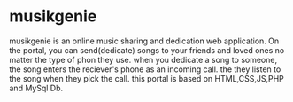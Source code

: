 # musikgenie
musikgenie is an online music sharing and dedication web application.
On the portal, you can send(dedicate) songs to your friends and loved ones no matter the type of phon they use. when you dedicate a song to someone, the song enters the reciever's phone as an incoming call. the they listen to the song when they pick the call.
this portal is based on HTML,CSS,JS,PHP and MySql Db.
